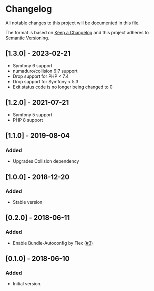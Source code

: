 # Changelog
All notable changes to this project will be documented in this file.

The format is based on [Keep a Changelog](http://keepachangelog.com/)
and this project adheres to [Semantic Versioning](http://semver.org/).

## [1.3.0] - 2023-02-21
- Symfony 6 support
- numaduro/collision 6|7 support
- Drop support for PHP < 7.4
- Drop support for Symfony < 5.3
- Exit status code is no longer being changed to 0

## [1.2.0] - 2021-07-21
- Symfony 5 support
- PHP 8 support

## [1.1.0] - 2019-08-04
### Added
- Upgrades Collision dependency

## [1.0.0] - 2018-12-20
### Added
- Stable version

## [0.2.0] - 2018-06-11
### Added
- Enable Bundle-Autoconfig by Flex ([#3](https://github.com/nunomaduro/collision-adapter-symfony/pull/3))

## [0.1.0] - 2018-06-10
### Added
- Initial version.
